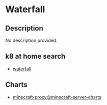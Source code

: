 # Waterfall

## Description

No description provided.

## k8 at home search

- [waterfall](https://nanne.dev/k8s-at-home-search/#/waterfall)

## Charts

- [minecraft-proxy@minecraft-server-charts](https://itzg.github.io/minecraft-server-charts/)
